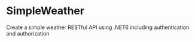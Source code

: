 # SimpleWeather
Create a simple weather RESTful API using .NET6 including authentication and authorization

